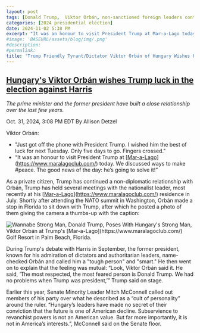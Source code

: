 ```yaml
---
layout: post
tags: [Donald Trump,  Viktor Orbán, non-sanctioned foreign leaders contact, politics]
categories: [2024 presidential election]
date: 2024-11-02 5:38 PM
excerpt: "It was an honour to visit President Trump at Mar-a-Lago today. We discussed ways to make #peace. The good news of the day: he’s going to solve it! – Viktor Orbán, Hungary's dictator"
#image: 'BASEURL/assets/blog/img/.png'
#description:
#permalink:
title: 'Trump Friendly Tyrant/Dictator Viktor Orbán of Hungary Wishes Him "Good Luck" in Election. Wants to Play More Golf at Mar-a-Lago'
---
```



## [Hungary's Viktor Orbán wishes Trump luck in the election against Harris](https://www.msnbc.com/top-stories/latest/authoritarian-viktor-orban-pal-trump-election-rcna178264)

*The prime minister and the former president have built a close relationship over the last few years.*

Oct. 31, 2024, 3:08 PM EDT
By Allison Detzel

Viktor Orbán:

- "Just got off the phone with President Trump. I wished him the best of luck for next Tuesday. Only five days to go. Fingers crossed."
- “It was an honour to visit President Trump at [[Mar-a-Lago](https://www.maralagoclub.com/)](https://www.maralagoclub.com/) today. We discussed ways to make #peace. The good news of the day: he’s going to solve it!”

As a private citizen, Trump has continued a non-diplomatic relationship with Orbán, Trump has held several meetings with the nationalist leader, most recently at his [[Mar-a-Lago](https://www.maralagoclub.com/)](https://www.maralagoclub.com/) residence in July. Shortly after attending the NATO summit in Washington, Orbán made a stop in Florida to sit down with Trump, after which he posted a photo of them giving the camera a thumbs-up with the caption:

![Wannabe Strong Man, Donald Trump, Poses With Hungary's Strong Man, Viktor Orbán at Trump's [[Mar-a-Lago](https://www.maralagoclub.com/)](https://www.maralagoclub.com/) Golf Resort in Palm Beach, Florida.](https://ralphhightower.github.io/blog/img/GSP9xuHWcAA2UZD.jpeg)

During Trump's debate with Harris in September, the former president, known for his admiration of dictators and authoritarian leaders, name-checked Orbán and called him a "tough person" and "smart." He then went on to explain that the feeling was mutual: “Look, Viktor Orbán said it. He said, ‘The most respected, the most feared person is Donald Trump. We had no problems when Trump was president,’” Trump said on stage.

Earlier this year, Senate Minority Leader Mitch McConnell called out members of his party over what he described as a “cult of personality” around the ruler. “Hungary’s leaders have made no secret of their conviction that the future is one of American decline. Subservience to revanchist powers is not an American value. But far more importantly, it is not in America’s interests.”, McConnell said on the Senate floor.
